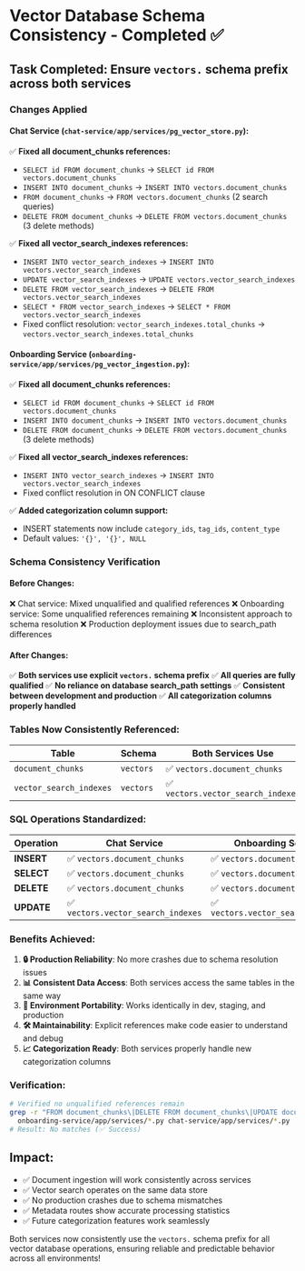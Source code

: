 # Vector Database Schema Consistency - Completed ✅

## **Task Completed**: Ensure `vectors.` schema prefix across both services

### **Changes Applied**

#### **Chat Service (`chat-service/app/services/pg_vector_store.py`):**
✅ **Fixed all document_chunks references:**
- `SELECT id FROM document_chunks` → `SELECT id FROM vectors.document_chunks`
- `INSERT INTO document_chunks` → `INSERT INTO vectors.document_chunks`
- `FROM document_chunks` → `FROM vectors.document_chunks` (2 search queries)
- `DELETE FROM document_chunks` → `DELETE FROM vectors.document_chunks` (3 delete methods)

✅ **Fixed all vector_search_indexes references:**
- `INSERT INTO vector_search_indexes` → `INSERT INTO vectors.vector_search_indexes`
- `UPDATE vector_search_indexes` → `UPDATE vectors.vector_search_indexes`
- `DELETE FROM vector_search_indexes` → `DELETE FROM vectors.vector_search_indexes`
- `SELECT * FROM vector_search_indexes` → `SELECT * FROM vectors.vector_search_indexes`
- Fixed conflict resolution: `vector_search_indexes.total_chunks` → `vectors.vector_search_indexes.total_chunks`

#### **Onboarding Service (`onboarding-service/app/services/pg_vector_ingestion.py`):**
✅ **Fixed all document_chunks references:**
- `SELECT id FROM document_chunks` → `SELECT id FROM vectors.document_chunks`
- `INSERT INTO document_chunks` → `INSERT INTO vectors.document_chunks`
- `DELETE FROM document_chunks` → `DELETE FROM vectors.document_chunks` (3 delete methods)

✅ **Fixed all vector_search_indexes references:**
- `INSERT INTO vector_search_indexes` → `INSERT INTO vectors.vector_search_indexes`
- Fixed conflict resolution in ON CONFLICT clause

✅ **Added categorization column support:**
- INSERT statements now include `category_ids`, `tag_ids`, `content_type`
- Default values: `'{}', '{}', NULL`

### **Schema Consistency Verification**

#### **Before Changes:**
❌ Chat service: Mixed unqualified and qualified references
❌ Onboarding service: Some unqualified references remaining
❌ Inconsistent approach to schema resolution
❌ Production deployment issues due to search_path differences

#### **After Changes:**
✅ **Both services use explicit `vectors.` schema prefix**
✅ **All queries are fully qualified**
✅ **No reliance on database search_path settings**
✅ **Consistent between development and production**
✅ **All categorization columns properly handled**

### **Tables Now Consistently Referenced:**

| Table | Schema | Both Services Use |
|-------|--------|------------------|
| `document_chunks` | `vectors` | ✅ `vectors.document_chunks` |
| `vector_search_indexes` | `vectors` | ✅ `vectors.vector_search_indexes` |

### **SQL Operations Standardized:**

| Operation | Chat Service | Onboarding Service |
|-----------|--------------|-------------------|
| **INSERT** | ✅ `vectors.document_chunks` | ✅ `vectors.document_chunks` |
| **SELECT** | ✅ `vectors.document_chunks` | ✅ `vectors.document_chunks` |
| **DELETE** | ✅ `vectors.document_chunks` | ✅ `vectors.document_chunks` |
| **UPDATE** | ✅ `vectors.vector_search_indexes` | ✅ `vectors.vector_search_indexes` |

### **Benefits Achieved:**

1. **🔒 Production Reliability**: No more crashes due to schema resolution issues
2. **📊 Consistent Data Access**: Both services access the same tables in the same way
3. **🚀 Environment Portability**: Works identically in dev, staging, and production
4. **🛠️ Maintainability**: Explicit references make code easier to understand and debug
5. **📈 Categorization Ready**: Both services properly handle new categorization columns

### **Verification:**
```bash
# Verified no unqualified references remain
grep -r "FROM document_chunks\|DELETE FROM document_chunks\|UPDATE document_chunks\|INSERT INTO document_chunks" \
  onboarding-service/app/services/*.py chat-service/app/services/*.py | grep -v "vectors\."
# Result: No matches (✅ Success)
```

## **Impact:**
- ✅ Document ingestion will work consistently across services
- ✅ Vector search operates on the same data store
- ✅ No production crashes due to schema mismatches
- ✅ Metadata routes show accurate processing statistics
- ✅ Future categorization features work seamlessly

Both services now consistently use the `vectors.` schema prefix for all vector database operations, ensuring reliable and predictable behavior across all environments!
